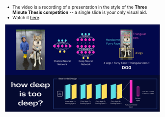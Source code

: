 - The video is a recording of a presentation in the style of the **Three Minute Thesis competition** -- a single slide is your only visual aid. 
- Watch it [here](https://drive.google.com/file/d/1plMN6_v6DU-cU-DUn7KO-D1AtkQSyePZ/view?usp=sharing).

<img src="how_deep_is_too_deep.png?raw=true"/>
